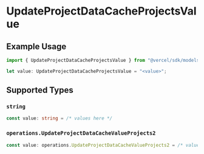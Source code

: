 # UpdateProjectDataCacheProjectsValue

## Example Usage

```typescript
import { UpdateProjectDataCacheProjectsValue } from "@vercel/sdk/models/operations";

let value: UpdateProjectDataCacheProjectsValue = "<value>";
```

## Supported Types

### `string`

```typescript
const value: string = /* values here */
```

### `operations.UpdateProjectDataCacheValueProjects2`

```typescript
const value: operations.UpdateProjectDataCacheValueProjects2 = /* values here */
```

